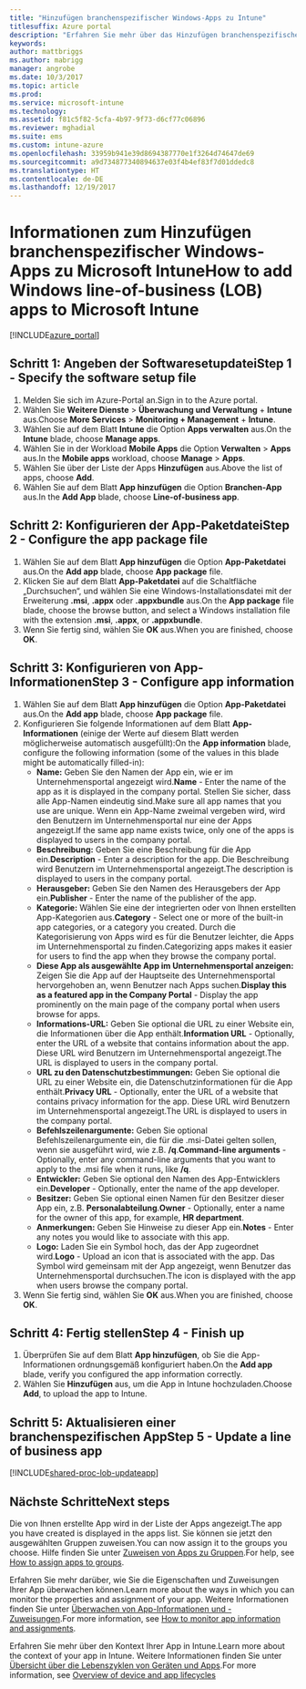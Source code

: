 ```yaml
---
title: "Hinzufügen branchenspezifischer Windows-Apps zu Intune"
titlesuffix: Azure portal
description: "Erfahren Sie mehr über das Hinzufügen branchenspezifischer Windows-Apps zu Intune."
keywords: 
author: mattbriggs
ms.author: mabrigg
manager: angrobe
ms.date: 10/3/2017
ms.topic: article
ms.prod: 
ms.service: microsoft-intune
ms.technology: 
ms.assetid: f81c5f82-5cfa-4b97-9f73-d6cf77c06896
ms.reviewer: mghadial
ms.suite: ems
ms.custom: intune-azure
ms.openlocfilehash: 33959b941e39d8694387770e1f3264d74647de69
ms.sourcegitcommit: a9d734877340894637e03f4b4ef83f7d01ddedc8
ms.translationtype: HT
ms.contentlocale: de-DE
ms.lasthandoff: 12/19/2017
---
```

# <a name="how-to-add-windows-line-of-business-lob-apps-to-microsoft-intune"></a><span data-ttu-id="52f0e-103">Informationen zum Hinzufügen branchenspezifischer Windows-Apps zu Microsoft Intune</span><span class="sxs-lookup"><span data-stu-id="52f0e-103">How to add Windows line-of-business (LOB) apps to Microsoft Intune</span></span>

[!INCLUDE[azure_portal](./includes/azure_portal.md)]


## <a name="step-1---specify-the-software-setup-file"></a><span data-ttu-id="52f0e-104">Schritt 1: Angeben der Softwaresetupdatei</span><span class="sxs-lookup"><span data-stu-id="52f0e-104">Step 1 - Specify the software setup file</span></span>

1. <span data-ttu-id="52f0e-105">Melden Sie sich im Azure-Portal an.</span><span class="sxs-lookup"><span data-stu-id="52f0e-105">Sign in to the Azure portal.</span></span>
2. <span data-ttu-id="52f0e-106">Wählen Sie **Weitere Dienste** > **Überwachung und Verwaltung** + **Intune** aus.</span><span class="sxs-lookup"><span data-stu-id="52f0e-106">Choose **More Services** > **Monitoring + Management** + **Intune**.</span></span>
3. <span data-ttu-id="52f0e-107">Wählen Sie auf dem Blatt **Intune** die Option **Apps verwalten** aus.</span><span class="sxs-lookup"><span data-stu-id="52f0e-107">On the **Intune** blade, choose **Manage apps**.</span></span>
4. <span data-ttu-id="52f0e-108">Wählen Sie in der Workload **Mobile Apps** die Option **Verwalten** > **Apps** aus.</span><span class="sxs-lookup"><span data-stu-id="52f0e-108">In the **Mobile apps** workload, choose **Manage** > **Apps**.</span></span>
5. <span data-ttu-id="52f0e-109">Wählen Sie über der Liste der Apps **Hinzufügen** aus.</span><span class="sxs-lookup"><span data-stu-id="52f0e-109">Above the list of apps, choose **Add**.</span></span>
6. <span data-ttu-id="52f0e-110">Wählen Sie auf dem Blatt **App hinzufügen** die Option **Branchen-App** aus.</span><span class="sxs-lookup"><span data-stu-id="52f0e-110">In the **Add App** blade, choose **Line-of-business app**.</span></span>

## <a name="step-2---configure-the-app-package-file"></a><span data-ttu-id="52f0e-111">Schritt 2: Konfigurieren der App-Paketdatei</span><span class="sxs-lookup"><span data-stu-id="52f0e-111">Step 2 - Configure the app package file</span></span>

1. <span data-ttu-id="52f0e-112">Wählen Sie auf dem Blatt **App hinzufügen** die Option **App-Paketdatei** aus.</span><span class="sxs-lookup"><span data-stu-id="52f0e-112">On the **Add app** blade, choose **App package** file.</span></span>
2. <span data-ttu-id="52f0e-113">Klicken Sie auf dem Blatt **App-Paketdatei** auf die Schaltfläche „Durchsuchen“, und wählen Sie eine Windows-Installationsdatei mit der Erweiterung **.msi**, **.appx** oder **.appxbundle** aus.</span><span class="sxs-lookup"><span data-stu-id="52f0e-113">On the **App package** file blade, choose the browse button, and select a Windows installation file with the extension **.msi**, **.appx**, or **.appxbundle**.</span></span>
3. <span data-ttu-id="52f0e-114">Wenn Sie fertig sind, wählen Sie **OK** aus.</span><span class="sxs-lookup"><span data-stu-id="52f0e-114">When you are finished, choose **OK**.</span></span>


## <a name="step-3---configure-app-information"></a><span data-ttu-id="52f0e-115">Schritt 3: Konfigurieren von App-Informationen</span><span class="sxs-lookup"><span data-stu-id="52f0e-115">Step 3 - Configure app information</span></span>

1. <span data-ttu-id="52f0e-116">Wählen Sie auf dem Blatt **App hinzufügen** die Option **App-Paketdatei** aus.</span><span class="sxs-lookup"><span data-stu-id="52f0e-116">On the **Add app** blade, choose **App package** file.</span></span>
2. <span data-ttu-id="52f0e-117">Konfigurieren Sie folgende Informationen auf dem Blatt **App-Informationen** (einige der Werte auf diesem Blatt werden möglicherweise automatisch ausgefüllt):</span><span class="sxs-lookup"><span data-stu-id="52f0e-117">On the **App information** blade, configure the following information (some of the values in this blade might be automatically filled-in):</span></span>
    - <span data-ttu-id="52f0e-118">**Name:** Geben Sie den Namen der App ein, wie er im Unternehmensportal angezeigt wird.</span><span class="sxs-lookup"><span data-stu-id="52f0e-118">**Name** - Enter the name of the app as it is displayed in the company portal.</span></span> <span data-ttu-id="52f0e-119">Stellen Sie sicher, dass alle App-Namen eindeutig sind.</span><span class="sxs-lookup"><span data-stu-id="52f0e-119">Make sure all app names that you use are unique.</span></span> <span data-ttu-id="52f0e-120">Wenn ein App-Name zweimal vergeben wird, wird den Benutzern im Unternehmensportal nur eine der Apps angezeigt.</span><span class="sxs-lookup"><span data-stu-id="52f0e-120">If the same app name exists twice, only one of the apps is displayed to users in the company portal.</span></span>
    - <span data-ttu-id="52f0e-121">**Beschreibung:** Geben Sie eine Beschreibung für die App ein.</span><span class="sxs-lookup"><span data-stu-id="52f0e-121">**Description** - Enter a description for the app.</span></span> <span data-ttu-id="52f0e-122">Die Beschreibung wird Benutzern im Unternehmensportal angezeigt.</span><span class="sxs-lookup"><span data-stu-id="52f0e-122">The description is displayed to users in the company portal.</span></span>
    - <span data-ttu-id="52f0e-123">**Herausgeber:** Geben Sie den Namen des Herausgebers der App ein.</span><span class="sxs-lookup"><span data-stu-id="52f0e-123">**Publisher** - Enter the name of the publisher of the app.</span></span>
    - <span data-ttu-id="52f0e-124">**Kategorie:** Wählen Sie eine der integrierten oder von Ihnen erstellten App-Kategorien aus.</span><span class="sxs-lookup"><span data-stu-id="52f0e-124">**Category** - Select one or more of the built-in app categories, or a category you created.</span></span> <span data-ttu-id="52f0e-125">Durch die Kategorisierung von Apps wird es für die Benutzer leichter, die Apps im Unternehmensportal zu finden.</span><span class="sxs-lookup"><span data-stu-id="52f0e-125">Categorizing apps makes it easier for users to find the app when they browse the company portal.</span></span>
    - <span data-ttu-id="52f0e-126">**Diese App als ausgewählte App im Unternehmensportal anzeigen:** Zeigen Sie die App auf der Hauptseite des Unternehmensportal hervorgehoben an, wenn Benutzer nach Apps suchen.</span><span class="sxs-lookup"><span data-stu-id="52f0e-126">**Display this as a featured app in the Company Portal** - Display the app prominently on the main page of the company portal when users browse for apps.</span></span>
    - <span data-ttu-id="52f0e-127">**Informations-URL:** Geben Sie optional die URL zu einer Website ein, die Informationen über die App enthält.</span><span class="sxs-lookup"><span data-stu-id="52f0e-127">**Information URL** - Optionally, enter the URL of a website that contains information about the app.</span></span> <span data-ttu-id="52f0e-128">Diese URL wird Benutzern im Unternehmensportal angezeigt.</span><span class="sxs-lookup"><span data-stu-id="52f0e-128">The URL is displayed to users in the company portal.</span></span>
    - <span data-ttu-id="52f0e-129">**URL zu den Datenschutzbestimmungen:** Geben Sie optional die URL zu einer Website ein, die Datenschutzinformationen für die App enthält.</span><span class="sxs-lookup"><span data-stu-id="52f0e-129">**Privacy URL** - Optionally, enter the URL of a website that contains privacy information for the app.</span></span> <span data-ttu-id="52f0e-130">Diese URL wird Benutzern im Unternehmensportal angezeigt.</span><span class="sxs-lookup"><span data-stu-id="52f0e-130">The URL is displayed to users in the company portal.</span></span>
    - <span data-ttu-id="52f0e-131">**Befehlszeilenargumente:** Geben Sie optional Befehlszeilenargumente ein, die für die .msi-Datei gelten sollen, wenn sie ausgeführt wird, wie z.B. **/q**.</span><span class="sxs-lookup"><span data-stu-id="52f0e-131">**Command-line arguments** - Optionally, enter any command-line arguments that you want to apply to the .msi file when it runs, like **/q**.</span></span>
    - <span data-ttu-id="52f0e-132">**Entwickler:** Geben Sie optional den Namen des App-Entwicklers ein.</span><span class="sxs-lookup"><span data-stu-id="52f0e-132">**Developer** - Optionally, enter the name of the app developer.</span></span>
    - <span data-ttu-id="52f0e-133">**Besitzer:** Geben Sie optional einen Namen für den Besitzer dieser App ein, z.B. **Personalabteilung**.</span><span class="sxs-lookup"><span data-stu-id="52f0e-133">**Owner** - Optionally, enter a name for the owner of this app, for example, **HR department**.</span></span>
    - <span data-ttu-id="52f0e-134">**Anmerkungen:** Geben Sie Hinweise zu dieser App ein.</span><span class="sxs-lookup"><span data-stu-id="52f0e-134">**Notes** - Enter any notes you would like to associate with this app.</span></span>
    - <span data-ttu-id="52f0e-135">**Logo:** Laden Sie ein Symbol hoch, das der App zugeordnet wird.</span><span class="sxs-lookup"><span data-stu-id="52f0e-135">**Logo** - Upload an icon that is associated with the app.</span></span> <span data-ttu-id="52f0e-136">Das Symbol wird gemeinsam mit der App angezeigt, wenn Benutzer das Unternehmensportal durchsuchen.</span><span class="sxs-lookup"><span data-stu-id="52f0e-136">The icon is displayed with the app when users browse the company portal.</span></span>
3. <span data-ttu-id="52f0e-137">Wenn Sie fertig sind, wählen Sie **OK** aus.</span><span class="sxs-lookup"><span data-stu-id="52f0e-137">When you are finished, choose **OK**.</span></span>

## <a name="step-4---finish-up"></a><span data-ttu-id="52f0e-138">Schritt 4: Fertig stellen</span><span class="sxs-lookup"><span data-stu-id="52f0e-138">Step 4 - Finish up</span></span>

1. <span data-ttu-id="52f0e-139">Überprüfen Sie auf dem Blatt **App hinzufügen**, ob Sie die App-Informationen ordnungsgemäß konfiguriert haben.</span><span class="sxs-lookup"><span data-stu-id="52f0e-139">On the **Add app** blade, verify you configured the app information correctly.</span></span>
2. <span data-ttu-id="52f0e-140">Wählen Sie **Hinzufügen** aus, um die App in Intune hochzuladen.</span><span class="sxs-lookup"><span data-stu-id="52f0e-140">Choose **Add**, to upload the app to Intune.</span></span>

## <a name="step-5---update-a-line-of-business-app"></a><span data-ttu-id="52f0e-141">Schritt 5: Aktualisieren einer branchenspezifischen App</span><span class="sxs-lookup"><span data-stu-id="52f0e-141">Step 5 - Update a line of business app</span></span>

[!INCLUDE[shared-proc-lob-updateapp](./includes/shared-proc-lob-updateapp.md)]

## <a name="next-steps"></a><span data-ttu-id="52f0e-142">Nächste Schritte</span><span class="sxs-lookup"><span data-stu-id="52f0e-142">Next steps</span></span>

<span data-ttu-id="52f0e-143">Die von Ihnen erstellte App wird in der Liste der Apps angezeigt.</span><span class="sxs-lookup"><span data-stu-id="52f0e-143">The app you have created is displayed in the apps list.</span></span> <span data-ttu-id="52f0e-144">Sie können sie jetzt den ausgewählten Gruppen zuweisen.</span><span class="sxs-lookup"><span data-stu-id="52f0e-144">You can now assign it to the groups you choose.</span></span> <span data-ttu-id="52f0e-145">Hilfe finden Sie unter [Zuweisen von Apps zu Gruppen](apps-deploy.md).</span><span class="sxs-lookup"><span data-stu-id="52f0e-145">For help, see [How to assign apps to groups](apps-deploy.md).</span></span>

<span data-ttu-id="52f0e-146">Erfahren Sie mehr darüber, wie Sie die Eigenschaften und Zuweisungen Ihrer App überwachen können.</span><span class="sxs-lookup"><span data-stu-id="52f0e-146">Learn more about the ways in which you can monitor the properties and assignment of your app.</span></span> <span data-ttu-id="52f0e-147">Weitere Informationen finden Sie unter [Überwachen von App-Informationen und -Zuweisungen](apps-monitor.md).</span><span class="sxs-lookup"><span data-stu-id="52f0e-147">For more information, see [How to monitor app information and assignments](apps-monitor.md).</span></span>

<span data-ttu-id="52f0e-148">Erfahren Sie mehr über den Kontext Ihrer App in Intune.</span><span class="sxs-lookup"><span data-stu-id="52f0e-148">Learn more about the context of your app in Intune.</span></span> <span data-ttu-id="52f0e-149">Weitere Informationen finden Sie unter [Übersicht über die Lebenszyklen von Geräten und Apps](introduction-device-app-lifecycles.md).</span><span class="sxs-lookup"><span data-stu-id="52f0e-149">For more information, see [Overview of device and app lifecycles](introduction-device-app-lifecycles.md)</span></span>